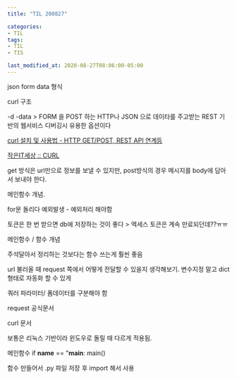 ```yaml
---
title: "TIL 200827"

categories:
- TIL
tags:
- TIL
- TIS

last_modified_at: 2020-08-27T08:06:00-05:00
---
```



json form data 형식

curl 구조

-d -data > FORM 을 POST 하는 HTTP나 JSON 으로 데이타를 주고받는 REST 기반의 웹서비스 디버깅시 유용한 옵션이다

[curl 설치 및 사용법 - HTTP GET/POST, REST API 연계등](https://www.lesstif.com/software-architect/curl-http-get-post-rest-api-14745703.html)

[작은IT세상 :: CURL](https://nitw.tistory.com/131)

get 방식은 url만으로 정보를 보낼 수 있지만, post방식의 경우 메시지를 body에 담아서 보내야 한다.

메인함수 개념.

for문 돌리다 예외발생 - 예외처리 해야함

토큰은 한 번 받으면 db에 저장하는 것이 좋다 > 엑세스 토큰은 계속 만료되던데??ㅠㅠ

메인함수 / 함수 개념

주석달아서 정리하는 것보다는 함수 쓰는게 훨씬 좋음

url 불러올 때 request 쪽에서 어떻게 전달할 수 있을지 생각해보기. 변수지정 말고 dict 형태로 자동화 할 수 있게

쿼러 파라미터/ 폼데이터를 구분해야 함

request 공식문서

curl 문서 

보통은 리눅스 기반이라 윈도우로 돌릴 때 다르게 적용됨.

메인함수 
        if __name__ == "__main__: 
          main()

함수 만들어서 .py 파일 저장 후 import 해서 사용
